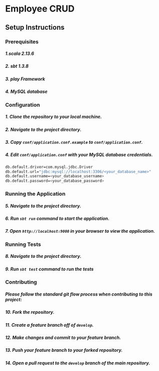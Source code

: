 # Employee CRUD

## Setup Instructions

### Prerequisites
##### 1.scala 2.13.6
##### 2. sbt 1.3.8
##### 3. play Framework
##### 4. MySQL database

###  Configuration
##### 1.  Clone the repository to your local machine.
##### 2.  Navigate to the project directory.
##### 3.  Copy `conf/application.conf.example` to `conf/application.conf`.
##### 4.  Edit `conf/application.conf` with your MySQL database credentials.

```bash
db.default.driver=com.mysql.jdbc.Driver
db.default.url="jdbc:mysql://localhost:3306/<your_database_name>"
db.default.username=<your_database_username>
db.default.password=<your_database_password>
```
###  Running the Application
##### 5.  Navigate to the project directory.
##### 6.  Run `sbt run` command to start the application.
##### 7.  Open `http://localhost:9000` in your browser to view the application.

###  Running Tests
##### 8.  Navigate to the project directory.
##### 9.  Run `sbt test` command to run the tests

###  Contributing

##### Please follow the standard git flow process when contributing to this project:

##### 10.  Fork the repository.
##### 11.  Create a feature branch off of `develop`.
##### 12.  Make changes and commit to your feature branch.
##### 13.  Push your feature branch to your forked repository.
##### 14.  Open a pull request to the `develop` branch of the main repository.




